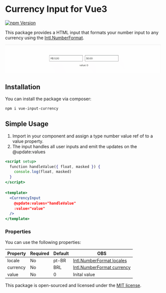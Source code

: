 # Currency Input for Vue3

[![npm Version](https://badgen.net/npm/vue-input-currency?color=green)](https://www.npmjs.com/package/vue-input-currency)

This package provides a HTML input that formats your number input to any currency using the [Intl.NumberFormat](https://developer.mozilla.org/en-US/docs/Web/JavaScript/Reference/Global_Objects/Intl/NumberFormat).

[![](./currency-input.gif)]()

## Installation

You can install the package via composer:

```bash
npm i vue-input-currency
```

## Simple Usage

1. Import in your component and assign a type number value ref of to a value property.
2. The input handles all user inputs and emit the updates on the @update:values

```jsx
<script setup>
  function handleValue({ float, masked }) {
    console.log(float, masked)
  }
</script>

<template>
  <CurrencyInput
    @update:values="handleValue"
    :value="value"
  />
</template>
```

### Properties

You can use the following properties:

|Property|Required|Default|OBS
|-|-|-|-|
|locale|No|pt-BR|[Intl.NumberFormat locales](https://developer.mozilla.org/en-US/docs/Web/JavaScript/Reference/Global_Objects/Intl/NumberFormat/NumberFormat#parameters)
| currency|No|BRL|[Intl.NumberFormat currency](https://developer.mozilla.org/en-US/docs/Web/JavaScript/Reference/Global_Objects/Intl/NumberFormat/NumberFormat#parameters)
| value|No|0|Inital value


This package is open-sourced and licensed under the [MIT license](https://opensource.org/licenses/MIT).